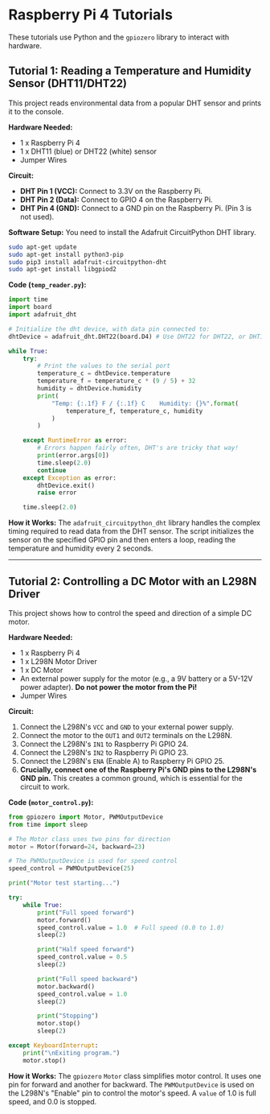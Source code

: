 # Raspberry Pi 4 Tutorials

These tutorials use Python and the `gpiozero` library to interact with hardware.

## Tutorial 1: Reading a Temperature and Humidity Sensor (DHT11/DHT22)

This project reads environmental data from a popular DHT sensor and prints it to the console.

**Hardware Needed:**
- 1 x Raspberry Pi 4
- 1 x DHT11 (blue) or DHT22 (white) sensor
- Jumper Wires

**Circuit:**
-   **DHT Pin 1 (VCC):** Connect to 3.3V on the Raspberry Pi.
-   **DHT Pin 2 (Data):** Connect to GPIO 4 on the Raspberry Pi.
-   **DHT Pin 4 (GND):** Connect to a GND pin on the Raspberry Pi.
(Pin 3 is not used).

**Software Setup:**
You need to install the Adafruit CircuitPython DHT library.

```bash
sudo apt-get update
sudo apt-get install python3-pip
sudo pip3 install adafruit-circuitpython-dht
sudo apt-get install libgpiod2
```

**Code (`temp_reader.py`):**
```python
import time
import board
import adafruit_dht

# Initialize the dht device, with data pin connected to:
dhtDevice = adafruit_dht.DHT22(board.D4) # Use DHT22 for DHT22, or DHT11 for DHT11

while True:
    try:
        # Print the values to the serial port
        temperature_c = dhtDevice.temperature
        temperature_f = temperature_c * (9 / 5) + 32
        humidity = dhtDevice.humidity
        print(
            "Temp: {:.1f} F / {:.1f} C    Humidity: {}%".format(
                temperature_f, temperature_c, humidity
            )
        )

    except RuntimeError as error:
        # Errors happen fairly often, DHT's are tricky that way!
        print(error.args[0])
        time.sleep(2.0)
        continue
    except Exception as error:
        dhtDevice.exit()
        raise error

    time.sleep(2.0)

```

**How it Works:**
The `adafruit_circuitpython_dht` library handles the complex timing required to read data from the DHT sensor. The script initializes the sensor on the specified GPIO pin and then enters a loop, reading the temperature and humidity every 2 seconds.

---

## Tutorial 2: Controlling a DC Motor with an L298N Driver

This project shows how to control the speed and direction of a simple DC motor.

**Hardware Needed:**
- 1 x Raspberry Pi 4
- 1 x L298N Motor Driver
- 1 x DC Motor
- An external power supply for the motor (e.g., a 9V battery or a 5V-12V power adapter). **Do not power the motor from the Pi!**
- Jumper Wires

**Circuit:**
1.  Connect the L298N's `VCC` and `GND` to your external power supply.
2.  Connect the motor to the `OUT1` and `OUT2` terminals on the L298N.
3.  Connect the L298N's `IN1` to Raspberry Pi GPIO 24.
4.  Connect the L298N's `IN2` to Raspberry Pi GPIO 23.
5.  Connect the L298N's `ENA` (Enable A) to Raspberry Pi GPIO 25.
6.  **Crucially, connect one of the Raspberry Pi's GND pins to the L298N's GND pin.** This creates a common ground, which is essential for the circuit to work.

**Code (`motor_control.py`):**
```python
from gpiozero import Motor, PWMOutputDevice
from time import sleep

# The Motor class uses two pins for direction
motor = Motor(forward=24, backward=23)

# The PWMOutputDevice is used for speed control
speed_control = PWMOutputDevice(25)

print("Motor test starting...")

try:
    while True:
        print("Full speed forward")
        motor.forward()
        speed_control.value = 1.0  # Full speed (0.0 to 1.0)
        sleep(2)

        print("Half speed forward")
        speed_control.value = 0.5
        sleep(2)

        print("Full speed backward")
        motor.backward()
        speed_control.value = 1.0
        sleep(2)

        print("Stopping")
        motor.stop()
        sleep(2)

except KeyboardInterrupt:
    print("\nExiting program.")
    motor.stop()

```

**How it Works:**
The `gpiozero` `Motor` class simplifies motor control. It uses one pin for forward and another for backward. The `PWMOutputDevice` is used on the L298N's "Enable" pin to control the motor's speed. A `value` of 1.0 is full speed, and 0.0 is stopped.

